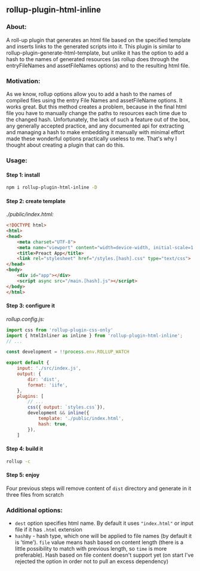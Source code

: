 ## rollup-plugin-html-inline

### About:

A roll-up plugin that generates an html file based on the specified template and inserts links to the generated scripts into it. This plugin is similar to rollup-plugin-generate-html-template, but unlike it has the option to add a hash to the names of generated resources (as rollup does through the entryFileNames and assetFileNames options) and to the resulting html file.

### Motivation: 

As we know, rollup options allow you to add a hash to the names of compiled files using the entry File Names and assetFileName options. It works great. But this method creates a problem, because in the final html file you have to manually change the paths to resources each time due to the changed hash. Unfortunately, the lack of such a feature out of the box, any generally accepted practice, and any documented api for extracting and managing a hash to make embedding it manually with minimal effort made these wonderful options practically useless to me. That's why I thought about creating a plugin that can do this.

### Usage: 

#### Step  1: install

```sh
npm i rollup-plugin-html-inline -D
```

#### Step 2: create template

*./public/index.html:*

```html
<!DOCTYPE html>
<html>
<head>
    <meta charset="UTF-8">
    <meta name="viewport" content="width=device-width, initial-scale=1.0">
    <title>Preact App</title>
    <link rel="stylesheet" href="/styles.[hash].css" type="text/css">
</head>
<body>
    <div id="app"></div>
    <script async src="/main.[hash].js"></script>
</body>
</html>
```


#### Step 3: configure it

*rollup.config.js:*

```js
import css from 'rollup-plugin-css-only'
import { htmlInliner as inline } from 'rollup-plugin-html-inline';
// ...

const development = !!process.env.ROLLUP_WATCH

export default {
    input: './src/index.js',
    output: {
        dir: 'dist',
        format: 'iife',
    },
    plugins: [
        // ...
        css({ output: `styles.css`}),
        development && inline({
            template: './public/index.html',
            hash: true,
        }),        
    ]
```

#### Step 4: build it

```sh
rollup -c
```

#### Step 5: enjoy

Four previous steps will remove content of `dist` directory and generate in it three files from scratch



### Additional options: 

- `dest` option specifies html name. By default it uses `"index.html"` or input file if it has `.html` extension
- `hashBy` - hash type, which one will be applied to file names (by default it is 'time'). `file` value means hash based on content length (there is a little possibility to match with previous length, so `time` is more preferable).  Hash based on file content doesn't support yet (on start I've rejected the option in order not to pull an excess dependency)




